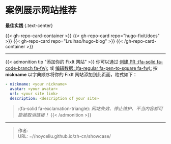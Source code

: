 # 案例展示网站推荐


**最佳实践**
{.text-center}

{{< gh-repo-card-container >}}
  {{< gh-repo-card repo="hugo-fixit/docs" >}}
  {{< gh-repo-card repo="Lruihao/hugo-blog" >}}
{{< /gh-repo-card-container >}}

---

{{< admonition tip "添加你的 FixIt 网站" >}}
你可以通过 [创建 PR :(fa-solid fa-code-branch fa-fw):](https://github.com/hugo-fixit/docs/pulls) 或 [编辑数据 :(fa-regular fa-pen-to-square fa-fw):](https://github.com/hugo-fixit/docs/edit/main/data/friends.yml) 按 **nickname** 以字典顺序将你的 FixIt 网站添加到此页面，格式如下：

```yml
- nickname: <your nickname>
  avatar: <your avatar>
  url: <your site link>
  description: <description of your site>
```

> :(fa-solid fa-exclamation-triangle): _网站失效、停止维护、不当内容都可能被取消链接！_
{{< /admonition >}}


---

> 作者: <no value>  
> URL: =//noyceliu.github.io/zh-cn/showcase/  

